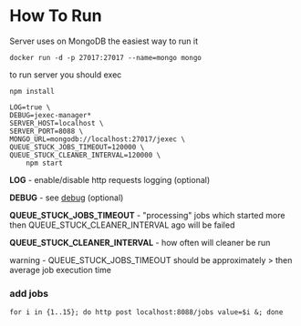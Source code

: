 # How To Run

Server uses on MongoDB
the easiest way to run it

```
docker run -d -p 27017:27017 --name=mongo mongo
```

to run server you should exec

```
npm install

LOG=true \
DEBUG=jexec-manager*
SERVER_HOST=localhost \
SERVER_PORT=8088 \
MONGO_URL=mongodb://localhost:27017/jexec \
QUEUE_STUCK_JOBS_TIMEOUT=120000 \
QUEUE_STUCK_CLEANER_INTERVAL=120000 \
    npm start
```

**LOG** - enable/disable http requests logging (optional)

**DEBUG** - see [debug](https://www.npmjs.com/package/debug) (optional)

**QUEUE_STUCK_JOBS_TIMEOUT** - "processing" jobs which started more then QUEUE_STUCK_CLEANER_INTERVAL ago will be failed

**QUEUE_STUCK_CLEANER_INTERVAL** - how often will cleaner be run

warning - QUEUE_STUCK_JOBS_TIMEOUT should be approximately > then average job execution time

### add jobs

```
for i in {1..15}; do http post localhost:8088/jobs value=$i &; done
```